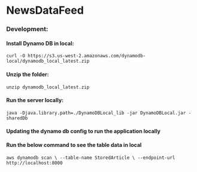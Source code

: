 # NewsDataFeed

### Development:

#### Install Dynamo DB in local:
  
`curl -O https://s3.us-west-2.amazonaws.com/dynamodb-local/dynamodb_local_latest.zip`
#### Unzip the folder:
`unzip dynamodb_local_latest.zip`

#### Run the server locally:

`java -Djava.library.path=./DynamoDBLocal_lib -jar DynamoDBLocal.jar -sharedDb`

#### Updating the dynamo db config to run the application locally

#### Run the below command to see the table data in local
`aws dynamodb scan \
--table-name StoredArticle \
--endpoint-url http://localhost:8000`


